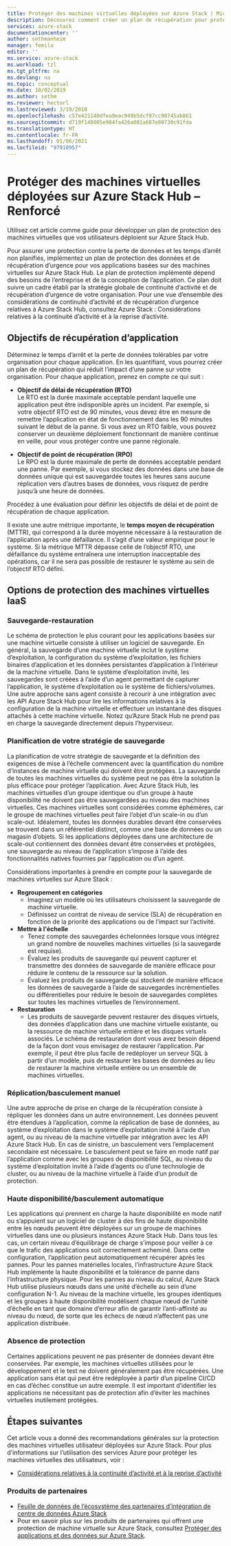 ```yaml
---
title: Protéger des machines virtuelles déployées sur Azure Stack | Microsoft Docs
description: Découvrez comment créer un plan de récupération pour protéger les machines virtuelles déployées sur Azure Stack contre la perte de données et les temps d’arrêt non planifiés.
services: azure-stack
documentationcenter: ''
author: sethmanheim
manager: femila
editor: ''
ms.service: azure-stack
ms.workload: tzl
ms.tgt_pltfrm: na
ms.devlang: na
ms.topic: conceptual
ms.date: 10/02/2019
ms.author: sethm
ms.reviewer: hectorl
ms.lastreviewed: 3/19/2018
ms.openlocfilehash: c57e421140dfea9eac949b5dcf97cc90745ab861
ms.sourcegitcommit: d719f148005e904fa426a001a687e80730c91fda
ms.translationtype: HT
ms.contentlocale: fr-FR
ms.lasthandoff: 01/06/2021
ms.locfileid: "97910957"
---
```

# <a name="protect-vms-deployed-on-azure-stack-hub---ruggedized"></a>Protéger des machines virtuelles déployées sur Azure Stack Hub – Renforcé

Utilisez cet article comme guide pour développer un plan de protection des machines virtuelles que vos utilisateurs déploient sur Azure Stack Hub.

Pour assurer une protection contre la perte de données et les temps d’arrêt non planifiés, implémentez un plan de protection des données et de récupération d’urgence pour vos applications basées sur des machines virtuelles sur Azure Stack Hub. Le plan de protection implémenté dépend des besoins de l’entreprise et de la conception de l’application. Ce plan doit suivre un cadre établi par la stratégie globale de continuité d’activité et de récupération d’urgence de votre organisation. Pour une vue d’ensemble des considérations de continuité d’activité et de récupération d’urgence relatives à Azure Stack Hub, consultez Azure Stack : Considérations relatives à la continuité d’activité et à la reprise d’activité.

## <a name="application-recovery-objectives"></a>Objectifs de récupération d’application

Déterminez le temps d’arrêt et la perte de données tolérables par votre organisation pour chaque application. En les quantifiant, vous pourrez créer un plan de récupération qui réduit l’impact d’une panne sur votre organisation. Pour chaque application, prenez en compte ce qui suit :

- **Objectif de délai de récupération (RTO)** \
    Le RTO est la durée maximale acceptable pendant laquelle une application peut être indisponible après un incident. Par exemple, si votre objectif RTO est de 90 minutes, vous devez être en mesure de remettre l’application en état de fonctionnement dans les 90 minutes suivant le début de la panne. Si vous avez un RTO faible, vous pouvez conserver un deuxième déploiement fonctionnant de manière continue en veille, pour vous protéger contre une panne régionale.

- **Objectif de point de récupération (RPO)** \
    Le RPO est la durée maximale de perte de données acceptable pendant une panne. Par exemple, si vous stockez des données dans une base de données unique qui est sauvegardée toutes les heures sans aucune réplication vers d’autres bases de données, vous risquez de perdre jusqu’à une heure de données.

Procédez à une évaluation pour définir les objectifs de délai et de point de récupération de chaque application.

Il existe une autre métrique importante, le **temps moyen de récupération** (MTTR), qui correspond à la durée moyenne nécessaire à la restauration de l’application après une défaillance. Il s’agit d’une valeur empirique pour le système. Si la métrique MTTR dépasse celle de l’objectif RTO, une défaillance du système entraînera une interruption inacceptable des opérations, car il ne sera pas possible de restaurer le système au sein de l’objectif RTO défini.

## <a name="protection-options-for-iaas-vms"></a>Options de protection des machines virtuelles IaaS

### <a name="backup-restore"></a>Sauvegarde-restauration

Le schéma de protection le plus courant pour les applications basées sur une machine virtuelle consiste à utiliser un logiciel de sauvegarde. En général, la sauvegarde d’une machine virtuelle inclut le système d’exploitation, la configuration du système d’exploitation, les fichiers binaires d’application et les données persistantes d’application à l’intérieur de la machine virtuelle. Dans le système d’exploitation invité, les sauvegardes sont créées à l’aide d’un agent permettant de capturer l’application, le système d’exploitation ou le système de fichiers/volumes. Une autre approche sans agent consiste à recourir à une intégration avec les API Azure Stack Hub pour lire les informations relatives à la configuration de la machine virtuelle et effectuer un instantané des disques attachés à cette machine virtuelle. Notez qu’Azure Stack Hub ne prend pas en charge la sauvegarde directement depuis l’hyperviseur.

### <a name="planning-your-backup-strategy"></a>Planification de votre stratégie de sauvegarde

La planification de votre stratégie de sauvegarde et la définition des exigences de mise à l’échelle commencent avec la quantification du nombre d’instances de machine virtuelle qui doivent être protégées. La sauvegarde de toutes les machines virtuelles du système peut ne pas être la solution la plus efficace pour protéger l’application. Avec Azure Stack Hub, les machines virtuelles d’un groupe identique ou d’un groupe à haute disponibilité ne doivent pas être sauvegardées au niveau des machines virtuelles. Ces machines virtuelles sont considérées comme éphémères, car le groupe de machines virtuelles peut faire l’objet d’un scale-in ou d’un scale-out. Idéalement, toutes les données durables devant être conservées se trouvent dans un référentiel distinct, comme une base de données ou un magasin d’objets. Si les applications déployées dans une architecture de scale-out contiennent des données devant être conservées et protégées, une sauvegarde au niveau de l’application s’impose à l’aide des fonctionnalités natives fournies par l’application ou d’un agent.

Considérations importantes à prendre en compte pour la sauvegarde de machines virtuelles sur Azure Stack :

- **Regroupement en catégories**
  - Imaginez un modèle où les utilisateurs choisissent la sauvegarde de machine virtuelle.
  - Définissez un contrat de niveau de service (SLA) de récupération en fonction de la priorité des applications ou de l’impact sur l’activité.
- **Mettre à l'échelle**
  - Tenez compte des sauvegardes échelonnées lorsque vous intégrez un grand nombre de nouvelles machines virtuelles (si la sauvegarde est requise).
  - Évaluez les produits de sauvegarde qui peuvent capturer et transmettre des données de sauvegarde de manière efficace pour réduire le contenu de la ressource sur la solution.
  - Évaluez les produits de sauvegarde qui stockent de manière efficace les données de sauvegarde à l’aide de sauvegardes incrémentielles ou différentielles pour réduire le besoin de sauvegardes complètes sur toutes les machines virtuelles de l’environnement.
- **Restauration**
  - Les produits de sauvegarde peuvent restaurer des disques virtuels, des données d’application dans une machine virtuelle existante, ou la ressource de machine virtuelle entière et les disques virtuels associés. Le schéma de restauration dont vous avez besoin dépend de la façon dont vous envisagez de restaurer l’application. Par exemple, il peut être plus facile de redéployer un serveur SQL à partir d’un modèle, puis de restaurer les bases de données au lieu de restaurer la machine virtuelle entière ou un ensemble de machines virtuelles.

### <a name="replicationmanual-failover"></a>Réplication/basculement manuel

Une autre approche de prise en charge de la récupération consiste à répliquer les données dans un autre environnement. Les données peuvent être étendues à l’application, comme la réplication de base de données, au système d’exploitation dans le système d’exploitation invité à l’aide d’un agent, ou au niveau de la machine virtuelle par intégration avec les API Azure Stack Hub. En cas de sinistre, un basculement vers l’emplacement secondaire est nécessaire. Le basculement peut se faire en mode natif par l’application comme avec les groupes de disponibilité SQL, au niveau du système d’exploitation invité à l’aide d’agents ou d’une technologie de cluster, ou au niveau de la machine virtuelle à l’aide d’un produit de protection.

### <a name="high-availabilityautomatic-failover"></a>Haute disponibilité/basculement automatique

Les applications qui prennent en charge la haute disponibilité en mode natif ou s’appuient sur un logiciel de cluster à des fins de haute disponibilité entre les nœuds peuvent être déployées sur un groupe de machines virtuelles dans une ou plusieurs instances Azure Stack Hub. Dans tous les cas, un certain niveau d’équilibrage de charge s’impose pour veiller à ce que le trafic des applications soit correctement acheminé. Dans cette configuration, l’application peut automatiquement récupérer après les pannes. Pour les pannes matérielles locales, l’infrastructure Azure Stack Hub implémente la haute disponibilité et la tolérance de panne dans l’infrastructure physique. Pour les pannes au niveau du calcul, Azure Stack Hub utilise plusieurs nœuds dans une unité d’échelle au sein d’une configuration N-1. Au niveau de la machine virtuelle, les groupes identiques et les groupes à haute disponibilité modélisent chaque nœud de l’unité d’échelle en tant que domaine d’erreur afin de garantir l’anti-affinité au niveau du nœud, de sorte que les échecs de nœud n’affectent pas une application distribuée.

### <a name="no-protection"></a>Absence de protection

Certaines applications peuvent ne pas présenter de données devant être conservées. Par exemple, les machines virtuelles utilisées pour le développement et le test ne doivent généralement pas être récupérées. Une application sans état qui peut être redéployée à partir d’un pipeline CI/CD en cas d’échec constitue un autre exemple. Il est important d’identifier les applications ne nécessitant pas de protection afin d’éviter les machines virtuelles inutilement protégées.

<!-- ## Recommended topologies

Important considerations for your Azure Stack deployment: -->

## <a name="next-steps"></a>Étapes suivantes

Cet article vous a donné des recommandations générales sur la protection des machines virtuelles utilisateur déployées sur Azure Stack. Pour plus d’informations sur l’utilisation des services Azure pour protéger les machines virtuelles des utilisateurs, voir :

- [Considérations relatives à la continuité d’activité et à la reprise d’activité](https://aka.ms/azurestackbcdrconsiderationswp)

### <a name="partner-products"></a>Produits de partenaires

- [Feuille de données de l’écosystème des partenaires d’intégration de centre de données Azure Stack](https://aka.ms/azurestackbcdrpartners)
- Pour en savoir plus sur les produits de partenaires qui offrent une protection de machine virtuelle sur Azure Stack, consultez [Protéger des applications et des données sur Azure Stack](https://azure.microsoft.com/blog/protecting-applications-and-data-on-azure-stack/).
